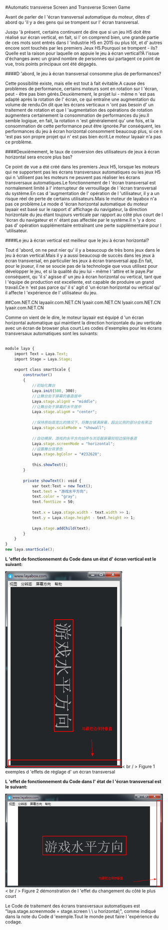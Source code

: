 #Automatic transverse Screen and Transverse Screen Game



Avant de parler de l 'écran transversal automatique du moteur, dites d' abord qu 'il y a des gens qui se trompent sur l' écran transversal.

Jusqu 'à présent, certains continuent de dire que si un jeu H5 doit être réalisé sur écran vertical, en fait, si l' on comprend bien, une grande partie de ces mots sont entrés dans l 'industrie H5 en 2015 ou plus tôt, et d' autres encore sont touchés par les premiers Jeux H5.Pourquoi se trompent - ils?Quelle est la raison pour laquelle on appuie le jeu à écran vertical?À l'issue d'échanges avec un grand nombre de personnes qui partagent ce point de vue, trois points principaux ont été dégagés.

####D 'abord, le jeu à écran transversal consomme plus de performances?

Cette possibilité existe, mais elle est tout à fait évitable.A cause des problèmes de performance, certains moteurs sont en rotation sur l 'écran, peut - être pas bien gérés.Deuxièmement, le projet lui - même n 'est pas adapté après la rotation de l' écran, ce qui entraîne une augmentation du volume de rendu.On dit que les écrans verticaux n 'ont pas besoin d' un traitement de rotation et que l 'augmentation des opérations de rotation augmentera certainement la consommation de performances du jeu.Il semble logique, en fait, la rotation n 'est généralement qu' une fois, et la consommation de cette performance peut être ignorée.Par conséquent, les performances du jeu à écran horizontal consomment beaucoup plus, si ce n 'est pas son propre projet qui n' est pas bien écrit.Le moteur layaair n'a pas ce problème.

####Deuxièmement, le taux de conversion des utilisateurs de jeux à écran horizontal sera encore plus bas?

Ce point de vue a été créé dans les premiers Jeux H5, lorsque les moteurs qui ne supportent pas les écrans transversaux automatiques ou les jeux H5 qui n 'utilisent pas les moteurs ne peuvent pas réaliser les écrans transversaux automatiques.Le fonctionnement de l 'écran transversal est normalement limité à l' interrupteur de verrouillage de l 'écran transversal du système.En cas d 'augmentation de l' opération de l 'utilisateur, il y a un risque réel de perte de certains utilisateurs.Mais le moteur de layabox n'a pas ce problème.Le mode d 'écran horizontal automatique du moteur layaair est basé sur le rapport d' affichage du navigateur, la direction horizontale du jeu étant toujours verticale par rapport au côté plus court de l 'écran du navigateur et n' étant pas affectée par le système.Il n 'y a donc pas d' opération supplémentaire entraînant une perte supplémentaire pour l 'utilisateur.

####Le jeu à écran vertical est meilleur que le jeu à écran horizontal?

Tout d 'abord, on ne peut nier qu' il y a beaucoup de très bons jeux dans le jeu à écran vertical.Mais il y a aussi beaucoup de succès dans les jeux à écran transversal, en particulier les jeux à écran transversal app.En fait, pour le joueur, il ne se soucie pas de la technologie que vous utilisez pour développer le jeu, et si la qualité du jeu lui - même l 'attire et le paye.Par conséquent, qu 'il s' agisse d' un jeu à écran horizontal ou vertical, tant que l 'équipe de production est excellente, est capable de produire un grand travail.Ce n 'est pas parce qu' il s' agit d 'un écran horizontal ou vertical qu' il affecte l 'expérience de l' utilisateur du jeu.



##Com.NET.CN layaaiir.com.NET.CN lyaair.com.NET.CN lyaair.com.NET.CN lyaair.com.NET.CN

Comme on vient de le dire, le moteur layaair est équipé d 'un écran horizontal automatique qui maintient la direction horizontale du jeu verticale avec un écran de browser plus court.Les codes d'exemples pour les écrans transversaux automatiques sont les suivants:


```typescript

module laya {
    import Text = Laya.Text;
    import Stage = Laya.Stage;
 
    export class smartScale {
        constructor()
        {
            //初始化舞台
            Laya.init(500, 300);
            //让舞台处于屏幕的垂直居中
            Laya.stage.alignV = "middle";
            //让舞台处于屏幕的水平居中
            Laya.stage.alignH = "center";
 
            //保持原始高宽比的情况下，将舞台铺满屏幕，超出比例的部分会有黑边
            Laya.stage.scaleMode = "showall";
  
            //自动横屏，游戏的水平方向始终与浏览器屏幕较短边保持垂直
            Laya.stage.screenMode = "horizontal";
            //设置舞台背景色
            Laya.stage.bgColor = "#232628";
             
            this.showText();
        }
 
        private showText(): void {
            var text:Text = new Text();
            text.text = "游戏水平方向";
            text.color = "gray";
            text.fontSize = 50;
             
            text.x = Laya.stage.width - text.width >> 1;
            text.y = Laya.stage.height - text.height >> 1;
             
            Laya.stage.addChild(text);
        }
    }
}
new laya.smartScale();
```




**L 'effet de fonctionnement du Code dans un état d' écran vertical est le suivant:**

​![blob.png](img/1.png)< br / >
Figure 1 exemples d 'effets de réglage d' un écran transversal

**L 'effet de fonctionnement du Code dans l' état de l 'écran transversal est le suivant:**

​![blob.png](img/2.png)< br / >
Figure 2 démonstration de l 'effet du changement du côté le plus court



Le Code de traitement des écrans transversaux automatiques est "laya.stage.screenmode = stage.screen \ \ u horizontal;", comme indiqué dans la note du Code d 'exemple.Tout le monde peut faire l 'expérience du codage.